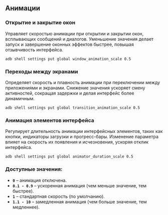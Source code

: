 ## Анимации

### Открытие и закрытие окон  
Управляет скоростью анимации при открытии и закрытии окон, всплывающих сообщений и диалогов. Уменьшение значения делает запуск и завершение оконных эффектов быстрее, повышая отзывчивость интерфейса.  
```
adb shell settings put global window_animation_scale 0.5
```

### Переходы между экранами  
Определяет скорость и плавность анимации при переключении между приложениями и экранами. Снижение значения ускоряет смену активностей, сокращая задержки и делая интерфейс более динамичным.  
```
adb shell settings put global transition_animation_scale 0.5
```

### Анимация элементов интерфейса  
Регулирует длительность анимации интерфейсных элементов, таких как кнопки, индикаторы загрузки и прогресс-бары. Изменение параметра влияет на скорость их появления и исчезновения, ускоряя отклик интерфейса.  
```
adb shell settings put global animator_duration_scale 0.5
```

### **Доступные значения:**
- **`0`** – анимация отключена.
- **`0.1 - 0.9`** – ускоренная анимация (чем меньше значение, тем быстрее).
- **`1`** – стандартная скорость (по умолчанию).
- **`1.1 - 10`** – замедленная анимация (чем больше значение, тем медленнее).
